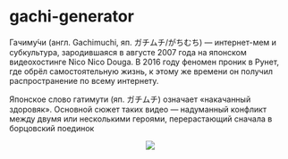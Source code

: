 # gachi-generator
  Гачиму́чи (англ. Gachimuchi, яп. ガチムチ/がちむち) — интернет-мем и субкультура, зародившаяся в августе 2007 года на японском видеохостинге Nico Nico Douga. В 2016 году феномен проник в Рунет, где обрёл самостоятельную жизнь, к этому же времени он получил распространение по всему интернету.
  
  Японское слово гатимути (яп. ガチムチ) означает «накачанный здоровяк». Основной сюжет таких видео — надуманный конфликт между двумя или несколькими героями, перерастающий сначала в борцовский поединок
  <p align="center">
  <a href="http://t.me/GachiPhraseBot">
  <img src="https://user-images.githubusercontent.com/66072196/174221834-3668c8fc-04dc-410a-b439-9e474258bf73.svg"></a>
  </p>
 
